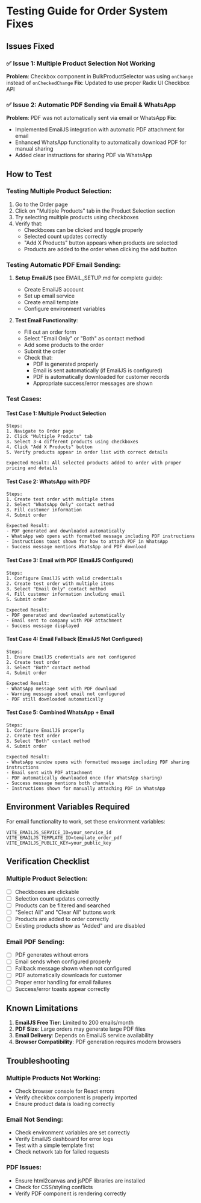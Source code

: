 # Testing Guide for Order System Fixes

## Issues Fixed

### ✅ Issue 1: Multiple Product Selection Not Working
**Problem**: Checkbox component in BulkProductSelector was using `onChange` instead of `onCheckedChange`
**Fix**: Updated to use proper Radix UI Checkbox API

### ✅ Issue 2: Automatic PDF Sending via Email & WhatsApp
**Problem**: PDF was not automatically sent via email or WhatsApp
**Fix**:
- Implemented EmailJS integration with automatic PDF attachment for email
- Enhanced WhatsApp functionality to automatically download PDF for manual sharing
- Added clear instructions for sharing PDF via WhatsApp

## How to Test

### Testing Multiple Product Selection:
1. Go to the Order page
2. Click on "Multiple Products" tab in the Product Selection section
3. Try selecting multiple products using checkboxes
4. Verify that:
   - Checkboxes can be clicked and toggle properly
   - Selected count updates correctly
   - "Add X Products" button appears when products are selected
   - Products are added to the order when clicking the add button

### Testing Automatic PDF Email Sending:
1. **Setup EmailJS** (see EMAIL_SETUP.md for complete guide):
   - Create EmailJS account
   - Set up email service
   - Create email template
   - Configure environment variables

2. **Test Email Functionality**:
   - Fill out an order form
   - Select "Email Only" or "Both" as contact method
   - Add some products to the order
   - Submit the order
   - Check that:
     - PDF is generated properly
     - Email is sent automatically (if EmailJS is configured)
     - PDF is automatically downloaded for customer records
     - Appropriate success/error messages are shown

### Test Cases:

#### Test Case 1: Multiple Product Selection
```
Steps:
1. Navigate to Order page
2. Click "Multiple Products" tab
3. Select 3-4 different products using checkboxes
4. Click "Add X Products" button
5. Verify products appear in order list with correct details

Expected Result: All selected products added to order with proper pricing and details
```

#### Test Case 2: WhatsApp with PDF
```
Steps:
1. Create test order with multiple items
2. Select "WhatsApp Only" contact method
3. Fill customer information
4. Submit order

Expected Result:
- PDF generated and downloaded automatically
- WhatsApp web opens with formatted message including PDF instructions
- Instructions toast shown for how to attach PDF in WhatsApp
- Success message mentions WhatsApp and PDF download
```

#### Test Case 3: Email with PDF (EmailJS Configured)
```
Steps:
1. Configure EmailJS with valid credentials
2. Create test order with multiple items
3. Select "Email Only" contact method
4. Fill customer information including email
5. Submit order

Expected Result:
- PDF generated and downloaded automatically
- Email sent to company with PDF attachment
- Success message displayed
```

#### Test Case 4: Email Fallback (EmailJS Not Configured)
```
Steps:
1. Ensure EmailJS credentials are not configured
2. Create test order
3. Select "Both" contact method
4. Submit order

Expected Result:
- WhatsApp message sent with PDF download
- Warning message about email not configured
- PDF still downloaded automatically
```

#### Test Case 5: Combined WhatsApp + Email
```
Steps:
1. Configure EmailJS properly
2. Create test order
3. Select "Both" contact method
4. Submit order

Expected Result:
- WhatsApp window opens with formatted message including PDF sharing instructions
- Email sent with PDF attachment
- PDF automatically downloaded once (for WhatsApp sharing)
- Success message mentions both channels
- Instructions shown for manually attaching PDF in WhatsApp
```

## Environment Variables Required

For email functionality to work, set these environment variables:

```env
VITE_EMAILJS_SERVICE_ID=your_service_id
VITE_EMAILJS_TEMPLATE_ID=template_order_pdf  
VITE_EMAILJS_PUBLIC_KEY=your_public_key
```

## Verification Checklist

### Multiple Product Selection:
- [ ] Checkboxes are clickable
- [ ] Selection count updates correctly
- [ ] Products can be filtered and searched
- [ ] "Select All" and "Clear All" buttons work
- [ ] Products are added to order correctly
- [ ] Existing products show as "Added" and are disabled

### Email PDF Sending:
- [ ] PDF generates without errors
- [ ] Email sends when configured properly
- [ ] Fallback message shown when not configured
- [ ] PDF automatically downloads for customer
- [ ] Proper error handling for email failures
- [ ] Success/error toasts appear correctly

## Known Limitations

1. **EmailJS Free Tier**: Limited to 200 emails/month
2. **PDF Size**: Large orders may generate large PDF files
3. **Email Delivery**: Depends on EmailJS service availability
4. **Browser Compatibility**: PDF generation requires modern browsers

## Troubleshooting

### Multiple Products Not Working:
- Check browser console for React errors
- Verify checkbox component is properly imported
- Ensure product data is loading correctly

### Email Not Sending:
- Check environment variables are set correctly
- Verify EmailJS dashboard for error logs
- Test with a simple template first
- Check network tab for failed requests

### PDF Issues:
- Ensure html2canvas and jsPDF libraries are installed
- Check for CSS/styling conflicts
- Verify PDF component is rendering correctly
